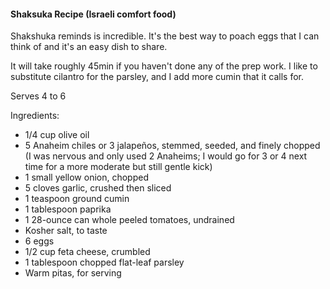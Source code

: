 #### Shaksuka Recipe (Israeli comfort food)

Shakshuka reminds is incredible. It's the best way to poach eggs that I can think of and it's an easy dish to share.

It will take roughly 45min if you haven't done any of the prep work. I like to substitute cilantro for the parsley, and I add more cumin that it calls for.

Serves 4 to 6

Ingredients:
* 1/4 cup olive oil
* 5 Anaheim chiles or 3 jalapeños, stemmed, seeded, and finely chopped (I was nervous and only used 2 Anaheims; I would go for 3 or 4 next time for a more moderate but still gentle kick)
* 1 small yellow onion, chopped
* 5 cloves garlic, crushed then sliced
* 1 teaspoon ground cumin
* 1 tablespoon paprika
* 1 28-ounce can whole peeled tomatoes, undrained
* Kosher salt, to taste
* 6 eggs
* 1/2 cup feta cheese, crumbled
* 1 tablespoon chopped flat-leaf parsley
* Warm pitas, for serving